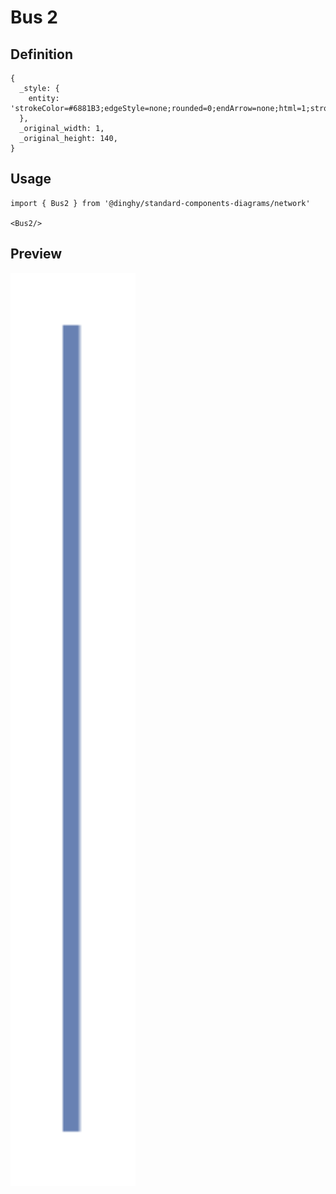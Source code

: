# Bus 2

## Definition

```
{
  _style: { 
    entity: 'strokeColor=#6881B3;edgeStyle=none;rounded=0;endArrow=none;html=1;strokeWidth=2;',
  },
  _original_width: 1,
  _original_height: 140,
}
```

## Usage

```
import { Bus2 } from '@dinghy/standard-components-diagrams/network'

<Bus2/>
```

## Preview

<img src="./bus-2.png" width="200"/>
